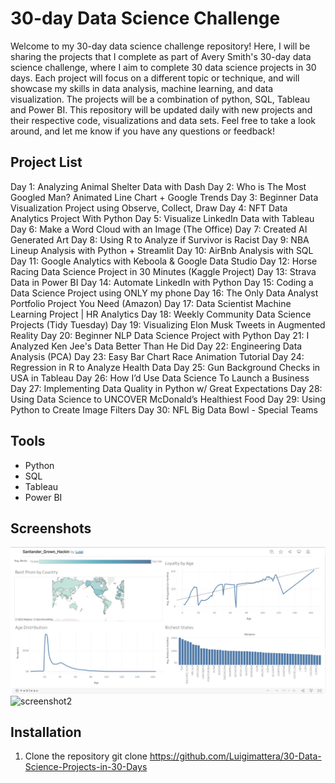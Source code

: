 # 30-day Data Science Challenge
Welcome to my 30-day data science challenge repository! Here, I will be sharing the projects that I complete as part of Avery Smith's 30-day data science challenge, where I aim to complete 30 data science projects in 30 days. Each project will focus on a different topic or technique, and will showcase my skills in data analysis, machine learning, and data visualization. The projects will be a combination of python, SQL, Tableau and Power BI. This repository will be updated daily with new projects and their respective code, visualizations and data sets. Feel free to take a look around, and let me know if you have any questions or feedback!

## Project List
Day 1: Analyzing Animal Shelter Data with Dash
Day 2: Who is The Most Googled Man? Animated Line Chart + Google Trends
Day 3: Beginner Data Visualization Project using Observe, Collect, Draw
Day 4: NFT Data Analytics Project With Python
Day 5: Visualize LinkedIn Data with Tableau
Day 6: Make a Word Cloud with an Image (The Office)
Day 7: Created AI Generated Art
Day 8: Using R to Analyze if Survivor is Racist
Day 9: NBA Lineup Analysis with Python + Streamlit
Day 10: AirBnb Analysis with SQL
Day 11: Google Analytics with Keboola & Google Data Studio
Day 12: Horse Racing Data Science Project in 30 Minutes (Kaggle Project)
Day 13: Strava Data in Power BI
Day 14: Automate LinkedIn with Python
Day 15: Coding a Data Science Project using ONLY my phone
Day 16: The Only Data Analyst Portfolio Project You Need (Amazon)
Day 17: Data Scientist Machine Learning Project | HR Analytics
Day 18: Weekly Community Data Science Projects (Tidy Tuesday)
Day 19: Visualizing Elon Musk Tweets in Augmented Reality
Day 20: Beginner NLP Data Science Project with Python
Day 21: I Analyzed Ken Jee's Data Better Than He Did
Day 22: Engineering Data Analysis (PCA)
Day 23: Easy Bar Chart Race Animation Tutorial
Day 24: Regression in R to Analyze Health Data
Day 25: Gun Background Checks in USA in Tableau
Day 26: How I’d Use Data Science To Launch a Business
Day 27: Implementing Data Quality in Python w/ Great Expectations
Day 28: Using Data Science to UNCOVER McDonald’s Healthiest Food
Day 29: Using Python to Create Image Filters
Day 30: NFL Big Data Bowl - Special Teams

## Tools
- Python
- SQL
- Tableau
- Power BI

## Screenshots
![screenshot1](screenshots/screenshot1.png)
![screenshot2](screenshots/screenshot2.png)

## Installation
1. Clone the repository
git clone https://github.com/Luigimattera/30-Data-Science-Projects-in-30-Days
